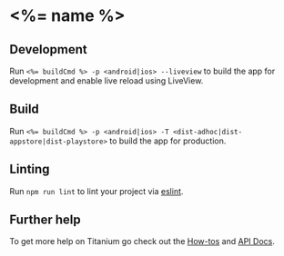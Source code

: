 # <%= name %>

## Development

Run `<%= buildCmd %> -p <android|ios> --liveview` to build the app for development and enable live reload using LiveView.

## Build

Run `<%= buildCmd %> -p <android|ios> -T <dist-adhoc|dist-appstore|dist-playstore>` to build the app for production.

## Linting

Run `npm run lint` to lint your project via [eslint](https://eslint.org/).

## Further help

To get more help on Titanium go check out the [How-tos](https://docs.appcelerator.com/platform/latest/#!/guide/Titanium_SDK_How-tos) and [API Docs](https://docs.appcelerator.com/platform/latest/#!/api).
